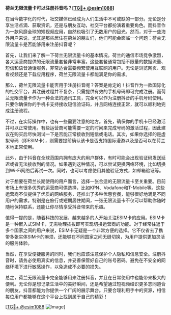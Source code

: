 **荷兰无限流量卡可以注册抖音吗？[[TG💪+ @esim1088](https://t.me/s/esim1088)]**

在当今数字化的时代，社交媒体已经成为人们生活中不可或缺的一部分。无论是分享生活点滴、获取资讯，还是与朋友互动，社交平台都扮演着重要角色。而抖音作为一款风靡全球的短视频应用，自然也吸引了无数用户的目光。然而，对于一些海外用户来说，尤其是那些居住在荷兰的朋友们，他们可能会面临一个问题：荷兰无限流量卡是否能够用来注册抖音呢？

首先，让我们来了解一下荷兰无限流量卡的基本情况。荷兰的通信市场竞争激烈，各大运营商提供的无限流量套餐非常丰富。这些套餐通常包括不限量的数据流量、短信和语音通话服务，非常适合需要频繁使用互联网的用户。无论是浏览网页、观看视频还是下载应用程序，荷兰无限流量卡都能满足你的需求。

那么，荷兰无限流量卡能否用于注册抖音呢？答案是肯定的！抖音作为一款国际化的社交平台，其注册过程并不复杂，只需提供有效的手机号码即可完成注册。而荷兰无限流量卡作为一种合法的通讯工具，完全可以作为注册抖音的手机号码使用。只要你确保你的手机卡支持接收短信验证码，并且网络连接正常，就可以顺利地完成注册流程。

不过，在实际操作中，也有一些需要注意的地方。首先，确保你的手机卡已经激活并可以正常使用。有些运营商可能需要一定的时间来完成号码的激活过程，因此建议在购买后尽快测试一下是否能正常接收到短信或电话。其次，如果你选择的是虚拟号码（即ESIM卡），则需要提前确认该卡是否支持国际漫游以及是否可以在荷兰本地正常使用。

此外，由于抖音在全球范围内拥有庞大的用户群体，有时可能会出现验证码发送延迟或者无法接收到的情况。如果遇到这种情况，可以尝试更换网络环境，比如切换到Wi-Fi网络后再试一次。同时，也可以考虑使用其他验证方式，如邮箱验证等。

对于想要在荷兰长期使用的用户而言，选择一张合适的无限流量卡至关重要。目前市场上有很多优秀的运营商可供选择，比如KPN、Vodafone和T-Mobile等。这些运营商不仅提供了优质的网络服务，还推出了多种优惠套餐，能够很好地满足不同用户的需求。特别是在旅行或短期居住期间，一张无限流量卡不仅可以帮助你随时随地保持联系，还能让你尽情享受抖音带来的乐趣。

值得一提的是，随着科技的发展，越来越多的人开始关注ESIM卡的应用。ESIM卡是一种嵌入式SIM卡，无需物理插拔即可实现切换运营商的功能。对于经常往返于多个国家之间的用户来说，ESIM卡无疑是一个非常方便的选择。它不仅省去了携带多张实体SIM卡的麻烦，还能够在不同国家之间无缝切换，为用户提供更加灵活的服务体验。

当然，在享受便捷服务的同时，我们也应该注意保护个人隐私和信息安全。注册抖音时，请务必使用真实的信息，并妥善保管好自己的账号密码。避免在不安全的网络环境下进行敏感操作，以免造成不必要的损失。

总之，荷兰无限流量卡完全能够用来注册抖音，并且在日常使用中也能带来极大的便利。无论你是想记录生活中的美好瞬间，还是希望通过短视频结识更多志同道合的朋友，抖音都能为你提供一个广阔的展示舞台。只要合理利用手中的资源，相信每位用户都能够在这个平台上找到属于自己的精彩！

[[TG💪+ @esim1088](https://t.me/s/esim1088) ![Image](https://i.postimg.cc/4NQfJmqS/Snipaste-2025-05-13-00-14-12.png)]